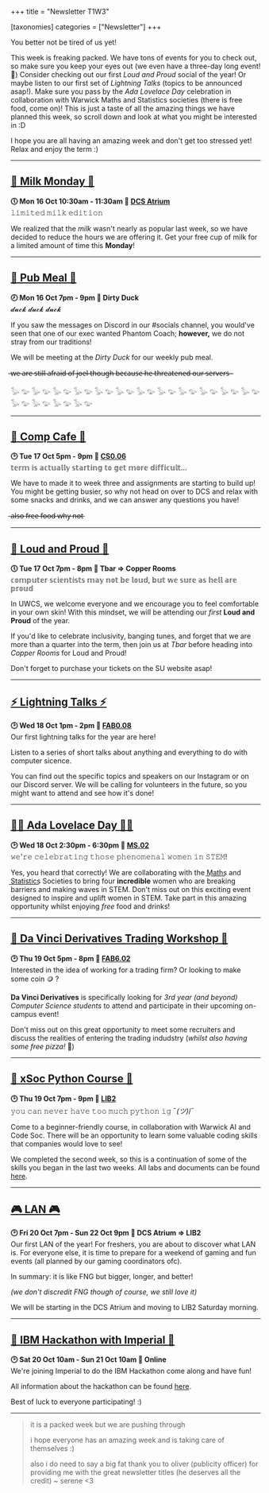 +++
title = "Newsletter T1W3"


[taxonomies]
categories = ["Newsletter"]
+++

You better not be tired of us yet!

<!-- more -->

This week is freaking packed. We have tons of events for you to check out, so make sure you keep your eyes out (we even have a three-day long event! 👀)
Consider checking out our first *Loud and Proud* social of the year! Or maybe listen to our first set of *Lightning Talks* (topics to be announced asap!). Make sure you pass by the *Ada Lovelace Day* celebration in collaboration with Warwick Maths and Statistics societies (there is free food, come on)! This is just a taste of all the amazing things we have planned this week, so scroll down and look at what you might be interested in :D

I hope you are all having an amazing week and don't get too stressed yet! Relax and enjoy the term :)
***

## **[🥛 Milk Monday 🥛](https://uwcs.co.uk/events/t1/w3/milk/)**
**🕔 Mon 16 Oct 10:30am - 11:30am  📍 [DCS Atrium](https://campus.warwick.ac.uk//search/623c8858421e6f5928c0c78f)**  
𝚕𝚒𝚖𝚒𝚝𝚎𝚍 𝚖𝚒𝚕𝚔 𝚎𝚍𝚒𝚝𝚒𝚘𝚗

We realized that the *milk* wasn't nearly as popular last week, so we have decided to reduce the hours we are offering it. Get your free cup of milk for a limited amount of time this **Monday**!

***

## **[🍝 Pub Meal 🍝](https://uwcs.co.uk/events/t1/w3/pub/)**
**🕗 Mon 16 Oct 7pm - 9pm  📍 Dirty Duck**  
𝓭𝓾𝓬𝓴 𝓭𝓾𝓬𝓴 𝓭𝓾𝓬𝓴

If you saw the messages on Discord in our #socials channel, you would've seen that one of our exec wanted Phantom Coach; **however,** we do not stray from our traditions! 

We will be meeting at the *Dirty Duck* for our weekly pub meal.

 ̶w̶e̶ ̶a̶r̶e̶ ̶s̶t̶i̶l̶l̶ ̶a̶f̶r̶a̶i̶d̶ ̶o̶f̶ ̶j̶o̶e̶l̶ ̶t̶h̶o̶u̶g̶h̶ ̶b̶e̶c̶a̶u̶s̶e̶ ̶h̶e̶ ̶t̶h̶r̶e̶a̶t̶e̶n̶e̶d̶ ̶o̶u̶r̶ ̶s̶e̶r̶v̶e̶r̶s̶ ̶

𓅭 𓅰 𓅭 𓅰 𓅭 𓅰 𓅭 𓅰 𓅭 𓅰 𓅭 𓅰 𓅭 𓅰 𓅭 𓅰 𓅭 𓅰 𓅭 𓅰 𓅭 𓅰 𓅭 𓅰 𓅭 𓅰 𓅭 𓅰 𓅭 𓅰 𓅭 𓅰 
***

## **[🍵 Comp Cafe 🍵](https://uwcs.co.uk/events/t1/w3/compcafe/)**
**🕑 Tue 17 Oct 5pm - 9pm  📍 [CS0.06](https://campus.warwick.ac.uk//search/623c888a421e6f5928c0d038)**  
𝕥𝕖𝕣𝕞 𝕚𝕤 𝕒𝕔𝕥𝕦𝕒𝕝𝕝𝕪 𝕤𝕥𝕒𝕣𝕥𝕚𝕟𝕘 𝕥𝕠 𝕘𝕖𝕥 𝕞𝕠𝕣𝕖 𝕕𝕚𝕗𝕗𝕚𝕔𝕦𝕝𝕥...

We have to made it to week three and assignments are starting to build up! You might be getting busier, so why not head on over to DCS and relax with some snacks and drinks, and we can answer any questions you have!

 ̶a̶l̶s̶o̶ ̶f̶r̶e̶e̶ ̶f̶o̶o̶d̶ ̶w̶h̶y̶ ̶n̶o̶t̶
***

## **[🌈 Loud and Proud 🌈](https://uwcs.co.uk/events/t1/w3/loudandproud/)**
**🕔 Tue 17 Oct 7pm - 8pm  📍 Tbar ⇒ Copper Rooms**  
𝕔𝕠𝕞𝕡𝕦𝕥𝕖𝕣 𝕤𝕔𝕚𝕖𝕟𝕥𝕚𝕤𝕥𝕤 𝕞𝕒𝕪 𝕟𝕠𝕥 𝕓𝕖 𝕝𝕠𝕦𝕕, 𝕓𝕦𝕥 𝕨𝕖 𝕤𝕦𝕣𝕖 𝕒𝕤 𝕙𝕖𝕝𝕝 𝕒𝕣𝕖 𝕡𝕣𝕠𝕦𝕕

In UWCS, we welcome everyone and we encourage you to feel comfortable in your own skin! With this mindset, we will be attending our *first* **Loud and Proud** of the year.

If you'd like to celebrate inclusivity, banging tunes, and forget that we are more than a quarter into the term, then join us at *Tbar* before heading into *Copper Rooms* for Loud and Proud!

Don't forget to purchase your tickets on the SU website asap!
***

## **[⚡ Lightning Talks ⚡](https://uwcs.co.uk/events/t1/w3/lightning/)**
**🕑 Wed 18 Oct 1pm - 2pm  📍 [FAB0.08](https://campus.warwick.ac.uk//search/623c896e421e6f5928c0fe29)**  
Our first lightning talks for the year are  here!

Listen to a series of short talks about anything and everything to do with computer sicence.

You can find out the specific topics and speakers on our Instagram or on our Discord server. We will be calling for volunteers in the future, so you might want to attend and see how it's done!
***

## **[👩‍💻 Ada Lovelace Day 👩‍💻](https://uwcs.co.uk/events/t1/w3/lovelace/)**
**🕑 Wed 18 Oct 2:30pm - 6:30pm  📍 [MS.02](https://campus.warwick.ac.uk//search/623c88fa421e6f5928c0e67e)**  
𝚠𝚎'𝚛𝚎 𝚌𝚎𝚕𝚎𝚋𝚛𝚊𝚝𝚒𝚗𝚐 𝚝𝚑𝚘𝚜𝚎 𝚙𝚑𝚎𝚗𝚘𝚖𝚎𝚗𝚊𝚕 𝚠𝚘𝚖𝚎𝚗 𝚒𝚗 𝚂𝚃𝙴𝙼!

Yes, you heard that correctly! We are collaborating with the M͟a͟t͟h͟s͟ and S͟t͟a͟t͟i͟s͟t͟i͟c͟s͟ Societies to bring four **incredible** women who are breaking barriers and making waves in STEM. Don't miss out on this exciting event designed to inspire and uplift women in STEM. Take part in this amazing opportunity whilst enjoying *free* food and drinks!
***

## **[📣 Da Vinci Derivatives Trading Workshop 📣](https://uwcs.co.uk/events/t1/w3/davinci/)**
**🕑 Thu 19 Oct 5pm - 8pm  📍 [FAB6.02](https://campus.warwick.ac.uk//search/623c896d421e6f5928c0fe0e)**  
Interested in the idea of working for a trading firm? Or looking to make some coin 🪙 ?

**Da Vinci Derivatives** is specifically looking for *3rd year (and beyond) Computer Science students* to attend and participate in their upcoming on-campus event!

Don't miss out on this great opportunity to meet some recruiters and discuss the realities of entering the trading indudstry (*whilst also having some free pizza!* 🍕)
***

## **[🐍 xSoc Python Course 🐍](https://uwcs.co.uk/events/t1/w3/xsocpython/)**
**🕑 Thu 19 Oct 7pm - 9pm  📍 [LIB2](https://campus.warwick.ac.uk/search/623c88f2421e6f5928c0e4ec)**  
𝚢𝚘𝚞 𝚌𝚊𝚗 𝚗𝚎𝚟𝚎𝚛 𝚑𝚊𝚟𝚎 𝚝𝚘𝚘 𝚖𝚞𝚌𝚑 𝚙𝚢𝚝𝚑𝚘𝚗 𝚒𝚐 ¯_(ツ)_/¯

Come to a beginner-friendly course, in collaboration with Warwick AI and Code Soc. There will be an opportunity to learn some valuable coding skills that companies would love to see!

We completed the second week, so this is a continuation of some of the skills you began in the last two weeks. All labs and documents can be found [here](go.uwcs.co.uk/python).
***

## **[🎮 LAN 🎮](https://uwcs.co.uk/events/t1/w3/lan/)**
**🕑 Fri 20 Oct 7pm - Sun 22 Oct 9pm  📍 DCS Atrium ⇒ LIB2**  
Our first LAN of the year! For freshers, you are about to discover what LAN is. For everyone else, it is time to prepare for a weekend of gaming and fun events (all planned by our gaming coordinators ofc).

In summary: it is like FNG but bigger, longer, and better!

*(we don't discredit FNG though of course, we still love it)*

We will be starting in the DCS Atrium and moving to LIB2 Saturday morning.
***

## **[🔑 IBM Hackathon with Imperial 🔑](https://uwcs.co.uk/events/t1/w3/imp-hack/)**
**🕑 Sat 20 Oct 10am - Sun 21 Oct 10am  📍 Online**  
We're joining Imperial to do the IBM Hackathon come along and have fun!

All information about the hackathon can be found [here](https://www.starhacks.org/2023-ssf-ibm-z-datathon).

Best of luck to everyone participating! :)
***

> it is a packed week but we are pushing through
>
> i hope everyone has an amazing week and is taking care of themselves :)
>
> also i do need to say a big fat thank you to oliver (publicity officer) for providing me with the great newsletter titles (he deserves all the credit) ~ serene <3
